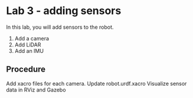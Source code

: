 # Lab 3 - adding sensors
In this lab, you will add sensors to the robot.

1. Add a camera
2. Add LiDAR
3. Add an IMU

## Procedure
Add xacro files for each camera.
Update robot.urdf.xacro
Visualize sensor data in RViz and Gazebo

